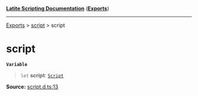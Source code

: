 [**Latite Scripting Documentation**](../../README.md) ([**Exports**](../../exports.md))

---

[Exports](../../exports.md) > [script](../index.md) > script

# script

**`Variable`**

> `let` **script**: [`Script`](../interfaces/interface.Script.md)

**Source:** [script.d.ts:13](https://github.com/LatiteScripting/latitescripting.github.io/blob/1a915c6/definitions/script.d.ts#L13)
